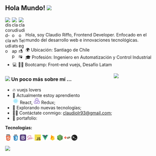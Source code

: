
<h2> Hola Mundo! <img src="https://media.giphy.com/media/mGcNjsfWAjY5AEZNw6/giphy.gif" width="50"></h2>

<a href="https://discord.com/users/478697060795678740">
  <img align="left" alt="discord-claudio" width="22px" src="https://cdn.jsdelivr.net/npm/simple-icons@v3/icons/discord.svg" />
</a>
<a href="https://wa.me/56954874938">
  <img align="left" alt="claudio whatsapp" width="22px" src="https://cdn.jsdelivr.net/npm/simple-icons@v3/icons/whatsapp.svg" />
</a>
<a href="https://t.me/Claudio93lr">
  <img align="left" alt="claudio Telegram" width="22px" src="https://cdn.jsdelivr.net/npm/simple-icons@v3/icons/telegram.svg" />
</a>



<br />
<br />

Hola, soy Claudio Riffo, Frontend Developer. Enfocado en el mundo del desarrollo web e innovaciones tecnológicas.

- 🌍 Ubicación: Santiago de Chile
- 🎓 Profesión: Ingeniero en Automatización y Control Industrial
- 💻 👨🏻 Bootcamp: Front-end vuejs, Desafío Latam


<img src="https://media.tenor.com/images/df8c44a1d20ab367fdcb21880985fd33/tenor.gif" align="right"  width="30%"/>

### <img src = "https://media.giphy.com/media/VgCDAzcKvsR6OM0uWg/giphy.gif" width = "50"> Un poco más sobre mí ...  

- 🔥 vuejs lovers
- 🌱 Actualmente estoy aprendiento <code>
 <img height="20" src="https://raw.githubusercontent.com/github/explore/80688e429a7d4ef2fca1e82350fe8e3517d3494d/topics/react/react.png"></code> React, 
<img height="20" src="https://raw.githubusercontent.com/github/explore/80688e429a7d4ef2fca1e82350fe8e3517d3494d/topics/redux/redux.png"></code> Redux; 
- 🤔 Explorando nuevas tecnologías;
- 🤝🏻 Contáctate conmigo: claudiolr93@gmail.com;
- 📝 portafolio:

**Tecnologías:**  

<code><img height="20" src="https://raw.githubusercontent.com/github/explore/80688e429a7d4ef2fca1e82350fe8e3517d3494d/topics/html/html.png"></code>
<code><img height="20" src="https://raw.githubusercontent.com/github/explore/80688e429a7d4ef2fca1e82350fe8e3517d3494d/topics/css/css.png"></code>
<code><img height="20" src="https://raw.githubusercontent.com/github/explore/80688e429a7d4ef2fca1e82350fe8e3517d3494d/topics/bootstrap/bootstrap.png"></code>
<code><img height="20" src="https://raw.githubusercontent.com/github/explore/80688e429a7d4ef2fca1e82350fe8e3517d3494d/topics/sass/sass.png"></code>
<code><img height="20" src="https://raw.githubusercontent.com/github/explore/80688e429a7d4ef2fca1e82350fe8e3517d3494d/topics/javascript/javascript.png"></code>
<code><img height="20" src="https://raw.githubusercontent.com/github/explore/80688e429a7d4ef2fca1e82350fe8e3517d3494d/topics/vue/vue.png"></code>
<code><img height="20" src="https://raw.githubusercontent.com/github/explore/80688e429a7d4ef2fca1e82350fe8e3517d3494d/topics/firebase/firebase.png"></code>
<code><img height="20" src="https://raw.githubusercontent.com/github/explore/80688e429a7d4ef2fca1e82350fe8e3517d3494d/topics/nodejs/nodejs.png"></code>
<code><img height="20" src="https://raw.githubusercontent.com/github/explore/80688e429a7d4ef2fca1e82350fe8e3517d3494d/topics/git/git.png"></code>
<code><img height="20" src="https://raw.githubusercontent.com/github/explore/80688e429a7d4ef2fca1e82350fe8e3517d3494d/topics/terminal/terminal.png"></code>


<img align="left" src="https://github-readme-stats.vercel.app/api?username=claudio93RL&theme=tokyonight&show_icons=true" />

<!--
**claudio93RL/claudio93RL** is a ✨ _special_ ✨ repository because its `README.md` (this file) appears on your GitHub profile.

Here are some ideas to get you started:

- 🔭 I’m currently working on ...
- 🌱 I’m currently learning ...
- 👯 I’m looking to collaborate on ...
- 🤔 I’m looking for help with ...
- 💬 Ask me about ...
- 📫 How to reach me: ...
- 😄 Pronouns: ...
- ⚡ Fun fact: ...
-->
